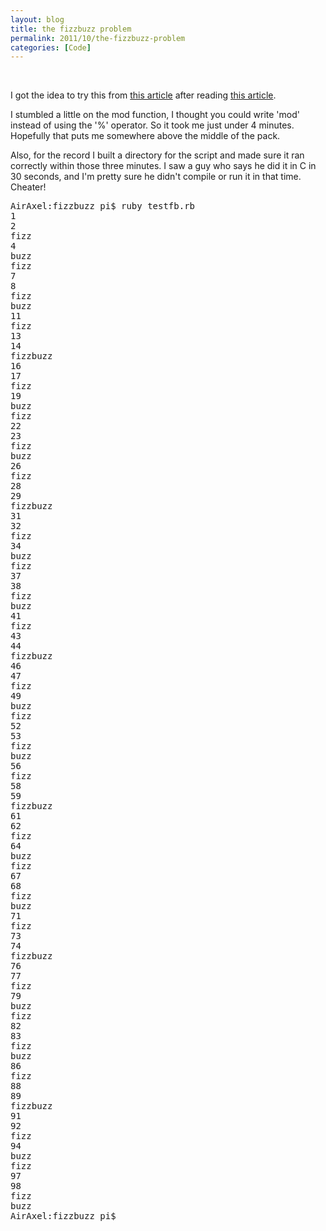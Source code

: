 ```yaml
---
layout: blog
title: the fizzbuzz problem
permalink: 2011/10/the-fizzbuzz-problem
categories: [Code]
---
```


<br>

I got the idea to try this from <a href="http://www.codinghorror.com/blog/2007/02/why-cant-programmers-program.html" target="_blank">this article</a> after reading <a href="http://www.kalzumeus.com/2011/10/28/dont-call-yourself-a-programmer/" target="_blank">this article</a>.

I stumbled a little on the mod function, I thought you could write 'mod' instead of using the '%' operator. So it took me just under 4 minutes. Hopefully that puts me somewhere above the middle of the pack.


<script src="https://gist.github.com/1325022.js?file=fizzbuzz.rb"></script>



Also, for the record I built a directory for the script and made sure it ran correctly within those three minutes. I saw a guy who says he did it in C in 30 seconds, and I'm pretty sure he didn't compile or run it in that time. Cheater!


<pre>
AirAxel:fizzbuzz pi$ ruby testfb.rb 
1
2
fizz
4
buzz
fizz
7
8
fizz
buzz
11
fizz
13
14
fizzbuzz
16
17
fizz
19
buzz
fizz
22
23
fizz
buzz
26
fizz
28
29
fizzbuzz
31
32
fizz
34
buzz
fizz
37
38
fizz
buzz
41
fizz
43
44
fizzbuzz
46
47
fizz
49
buzz
fizz
52
53
fizz
buzz
56
fizz
58
59
fizzbuzz
61
62
fizz
64
buzz
fizz
67
68
fizz
buzz
71
fizz
73
74
fizzbuzz
76
77
fizz
79
buzz
fizz
82
83
fizz
buzz
86
fizz
88
89
fizzbuzz
91
92
fizz
94
buzz
fizz
97
98
fizz
buzz
AirAxel:fizzbuzz pi$
</pre>
